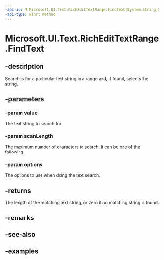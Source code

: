 ```yaml
---
-api-id: M:Microsoft.UI.Text.RichEditTextRange.FindText(System.String,System.Int32,Microsoft.UI.Text.FindOptions)
-api-type: winrt method
---
```


<!-- Method syntax.
public int RichEditTextRange.FindText(String value, Int32 scanLength, FindOptions options)
-->

# Microsoft.UI.Text.RichEditTextRange.FindText

## -description

Searches for a particular text string in a range and, if found, selects the string.

## -parameters
### -param value

The text string to search for.

### -param scanLength

The maximum number of characters to search. It can be one of the following.

### -param options

The options to use when doing the text search.

## -returns

The length of the matching text string, or zero if no matching string is found.

## -remarks

## -see-also

## -examples

